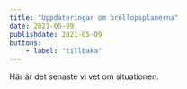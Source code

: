```yaml
---
title: "Uppdateringar om bröllopsplanerna"
date: 2021-05-09
publishdate: 2021-05-09
buttons: 
    - label: "tillbaka"
---
```


Här är det senaste vi vet om situationen.